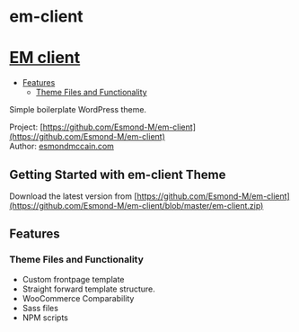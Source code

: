 # em-client
 
# [EM client](https://github.com/Esmond-M/em-client)

* [Features](#features)
    + [Theme Files and Functionality](#theme-files-and-functionality)

Simple boilerplate WordPress theme.

Project: [https://github.com/Esmond-M/em-client](https://github.com/Esmond-M/em-client)<br>
Author: [esmondmccain.com](https://esmondmccain.com/)

## Getting Started with em-client Theme

Download the latest version from [https://github.com/Esmond-M/em-client](https://github.com/Esmond-M/em-client/blob/master/em-client.zip)

## Features

### Theme Files and Functionality
* Custom frontpage template
* Straight forward template structure. 
* WooCommerce Comparability
* Sass files
* NPM scripts